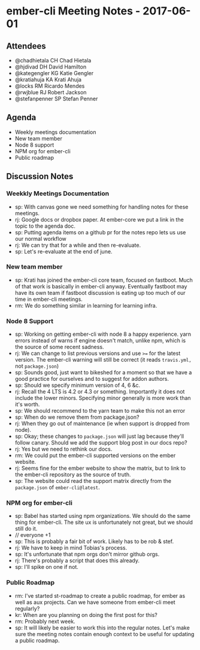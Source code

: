 # ember-cli Meeting Notes - 2017-06-01

## Attendees

- @chadhietala CH Chad Hietala
- @hjdivad DH David Hamilton
- @kategengler KG Katie Gengler
- @kratiahuja KA Krati Ahuja
- @locks RM Ricardo Mendes
- @rwjblue RJ Robert Jackson
- @stefanpenner SP Stefan Penner

## Agenda

- Weekly meetings documentation
- New team member
- Node 8 support
- NPM org for ember-cli
- Public roadmap


## Discussion Notes

### Weekkly Meetings Documentation

- sp: With canvas gone we need something for handling notes for these meetings.
- rj: Google docs or dropbox paper.  At ember-core we put a link in the topic to the agenda doc.
- sp: Putting agenda items on a github pr for the notes repo lets us use our normal workflow
- rj: We can try that for a while and then re-evaluate.
- sp: Let's re-evaluate at the end of june.

### New team member

- sp: Krati has joined the ember-cli core team, focused on fastboot.  Much of that work is basically in ember-cli anyway.  Eventually fastboot may have its own team if fastboot discussion is eating up too much of our time in ember-cli meetings.
- rm: We do something similar in learning for learning infra.

### Node 8 Support

- sp: Working on getting ember-cli with  node 8 a happy experience.  yarn errors instead of warns if engine doesn't match, unlike npm, which is the source of some recent sadness.
- rj: We can change to list previous versions and use `>=` for the latest version.  The ember-cli warning will still be correct (it reads `travis.yml,` not `package.json`)
- sp: Sounds good, just want to bikeshed for a moment so that we have a good practice for ourselves and to suggest for addon authors.
- sp: Should we specify minimum version of 4, 6 &c.
- rj: Recall the 4 LTS is 4.2 or 4.3 or something.  Importantly it does not include the lower minors.  Specifying minor generally is more work than it's worth.
- sp: We should recommend to the yarn team to make this not an error 
- sp: When do we remove them from package.json?
- rj: When they go out of maintenance (ie when support is dropped from node).
- sp: Okay; these changes to `package.json` will just lag because they'll follow canary.  Should we add the support blog post in our docs repo?
- rj: Yes but we need to rethink our docs.
- rm: We could put the ember-cli supported versions on the ember website.
- rj: Seems fine for the ember website to show the matrix, but to link to the ember-cli repository as the source of truth.
- sp: The website could read the support matrix directly from the `package.json` of `ember-cli@latest`.


### NPM org for ember-cli

- sp: Babel has started using npm organizations.  We should do the same thing for ember-cli.  The site ux is unfortunately not great, but we should still do it.
- // everyone +1
- sp: This is probably a fair bit of work.  Likely has to be rob & stef.
- rj: We have to keep in mind Tobias's process.
- sp: It's unfortunate that npm orgs don't mirror github orgs.
- rj: There's probably a script that does this already.
- sp: I'll spike on one if not.

### Public Roadmap

- rm: I've started st-roadmap to create a public roadmap, for ember as well as aux projects.  Can we have someone from ember-cli meet regularly?
- kr: When are you planning on doing the first post for this?
- rm: Probably next week.
- sp: It will likely be easier to work this into the regular notes.  Let's make sure the meeting notes contain enough context to be useful for updating a public roadmap.

